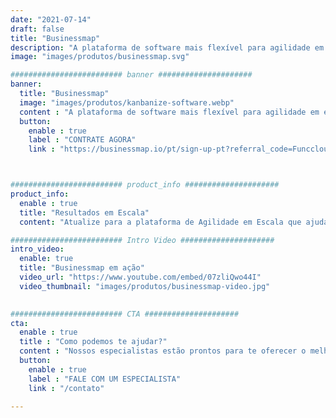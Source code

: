 ```yaml
---
date: "2021-07-14"
draft: false
title: "Businessmap"
description: "A plataforma de software mais flexível para agilidade em escala."
image: "images/produtos/businessmap.svg"

######################### banner #####################
banner:
  title: "Businessmap"
  image: "images/produtos/kanbanize-software.webp"
  content : "A plataforma de software mais flexível para agilidade em escala com foco em resultados.<br>Com um conjunto de soluções único, você pode começar a consolidar várias ferramentas em uma só, permitindo implementação acessível em escala, visibilidade de todo o portfólio e alinhamento de metas."
  button:
    enable : true
    label : "CONTRATE AGORA"
    link : "https://businessmap.io/pt/sign-up-pt?referral_code=Funccloud30"



######################### product_info #####################
product_info:
  enable : true
  title: "Resultados em Escala"
  content: "Atualize para a plataforma de Agilidade em Escala que ajuda toda a sua empresa a alinhar os objetivos a entregas com eficiência e qualidade." 

######################### Intro Video #####################
intro_video:
  enable: true
  title: "Businessmap em ação"
  video_url: "https://www.youtube.com/embed/07zliQwo44I"
  video_thumbnail: "images/produtos/businessmap-video.jpg"
  

######################### CTA #####################
cta:
  enable : true
  title : "Como podemos te ajudar?"
  content : "Nossos especialistas estão prontos para te oferecer o melhor para o seu negócio."
  button:
    enable : true
    label : "FALE COM UM ESPECIALISTA"
    link : "/contato"

---
```

